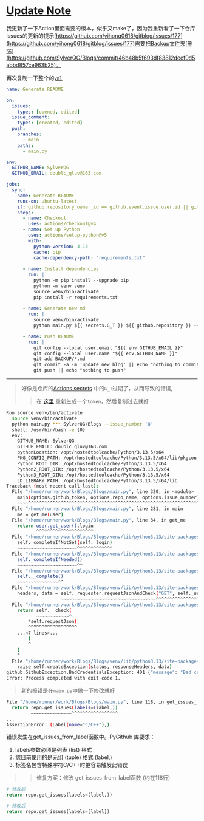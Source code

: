 # [Update Note](https://github.com/SylverQG/Blogs/issues/8)

我更新了一下Action里面需要的版本，似乎又make了，因为我重新看了一下仓库issues的更新的提示[https://github.com/yihong0618/gitblog/issues/177](https://github.com/yihong0618/gitblog/issues/177)需要把Backup文件夹[删除](https://github.com/SylverQG/Blogs/commit/46b48b5f693df83812deef9d5abbd857ce963b25)。

再次复制一下整个的[`yml`](https://github.com/SylverQG/Blogs/blob/main/.github/workflows/generate_readme.yml)

```yml
name: Generate README

on:
  issues:
    types: [opened, edited]
  issue_comment:
    types: [created, edited]
  push:
    branches:
      - main
    paths:
      - main.py

env:
  GITHUB_NAME: SylverQG
  GITHUB_EMAIL: doublc_qluv@163.com

jobs:
  sync:
    name: Generate README
    runs-on: ubuntu-latest
    if: github.repository_owner_id == github.event.issue.user.id || github.event_name == 'push'
    steps:
      - name: Checkout
        uses: actions/checkout@v4
      - name: Set up Python
        uses: actions/setup-python@v5
        with:
          python-version: 3.13
          cache: pip
          cache-dependency-path: "requirements.txt"
      
      - name: Install dependencies
        run: |
          python -m pip install --upgrade pip
          python -m venv venv
          source venv/bin/activate
          pip install -r requirements.txt
      
      - name: Generate new md
        run: |
          source venv/bin/activate
          python main.py ${{ secrets.G_T }} ${{ github.repository }} --issue_number '${{ github.event.issue.number }}'

      - name: Push README
        run: |
          git config --local user.email "${{ env.GITHUB_EMAIL }}"
          git config --local user.name "${{ env.GITHUB_NAME }}"
          git add BACKUP/*.md
          git commit -a -m 'update new blog' || echo "nothing to commit"
          git push || echo "nothing to push"
```

---

> 好像是仓库的[Actions secrets](https://github.com/SylverQG/Blogs/settings/secrets/actions) 中的`G_T`过期了，从而导致的错误,
>> 在 [这里](https://github.com/settings/tokens) 重新生成一个`token`，然后复制过去就好

```bash
Run source venv/bin/activate
  source venv/bin/activate
  python main.py *** SylverQG/Blogs --issue_number '8'
  shell: /usr/bin/bash -e {0}
  env:
    GITHUB_NAME: SylverQG
    GITHUB_EMAIL: doublc_qluv@163.com
    pythonLocation: /opt/hostedtoolcache/Python/3.13.5/x64
    PKG_CONFIG_PATH: /opt/hostedtoolcache/Python/3.13.5/x64/lib/pkgconfig
    Python_ROOT_DIR: /opt/hostedtoolcache/Python/3.13.5/x64
    Python2_ROOT_DIR: /opt/hostedtoolcache/Python/3.13.5/x64
    Python3_ROOT_DIR: /opt/hostedtoolcache/Python/3.13.5/x64
    LD_LIBRARY_PATH: /opt/hostedtoolcache/Python/3.13.5/x64/lib
Traceback (most recent call last):
  File "/home/runner/work/Blogs/Blogs/main.py", line 320, in <module>
    main(options.github_token, options.repo_name, options.issue_number)
    ~~~~^^^^^^^^^^^^^^^^^^^^^^^^^^^^^^^^^^^^^^^^^^^^^^^^^^^^^^^^^^^^^^^
  File "/home/runner/work/Blogs/Blogs/main.py", line 281, in main
    me = get_me(user)
  File "/home/runner/work/Blogs/Blogs/main.py", line 34, in get_me
    return user.get_user().login
           ^^^^^^^^^^^^^^^^^^^^^
  File "/home/runner/work/Blogs/Blogs/venv/lib/python3.13/site-packages/github/AuthenticatedUser.py", line 293, in login
    self._completeIfNotSet(self._login)
    ~~~~~~~~~~~~~~~~~~~~~~^^^^^^^^^^^^^
  File "/home/runner/work/Blogs/Blogs/venv/lib/python3.13/site-packages/github/GithubObject.py", line 559, in _completeIfNotSet
    self._completeIfNeeded()
    ~~~~~~~~~~~~~~~~~~~~~~^^
  File "/home/runner/work/Blogs/Blogs/venv/lib/python3.13/site-packages/github/GithubObject.py", line 563, in _completeIfNeeded
    self.__complete()
    ~~~~~~~~~~~~~~~^^
  File "/home/runner/work/Blogs/Blogs/venv/lib/python3.13/site-packages/github/GithubObject.py", line 568, in __complete
    headers, data = self._requester.requestJsonAndCheck("GET", self._url.value, headers=self.__completeHeaders)
                    ~~~~~~~~~~~~~~~~~~~~~~~~~~~~~~~~~~~^^^^^^^^^^^^^^^^^^^^^^^^^^^^^^^^^^^^^^^^^^^^^^^^^^^^^^^^
  File "/home/runner/work/Blogs/Blogs/venv/lib/python3.13/site-packages/github/Requester.py", line 622, in requestJsonAndCheck
    return self.__check(
           ~~~~~~~~~~~~^
        *self.requestJson(
        ^^^^^^^^^^^^^^^^^^
    ...<7 lines>...
        )
        ^
    )
    ^
  File "/home/runner/work/Blogs/Blogs/venv/lib/python3.13/site-packages/github/Requester.py", line 790, in __check
    raise self.createException(status, responseHeaders, data)
github.GithubException.BadCredentialsException: 401 {"message": "Bad credentials", "documentation_url": "https://docs.github.com/rest", "status": "401"}
Error: Process completed with exit code 1.
```


> 新的报错是在`main.py`中做一下修改就好

```bash
File "/home/runner/work/Blogs/Blogs/main.py", line 118, in get_issues_from_label
  return repo.get_issues(labels=(label,))
         ~~~~~~~~~~~~~~~^^^^^^^^^^^^^^^^^
...
AssertionError: (Label(name="C/C++"),)
```

错误发生在get_issues_from_label函数中。PyGithub 库要求：

1. labels参数必须是​​列表 (list)​​ 格式
2. 您目前使用的是​​元组 (tuple)​​ 格式 (label,)
3. 标签名包含特殊字符C/C++时更容易触发此错误

>> 修复方案：​​修改 get_issues_from_label函数​​ (约在118行)

```python
# 修改前
return repo.get_issues(labels=(label,))

# 修改后
return repo.get_issues(labels=[label])
```